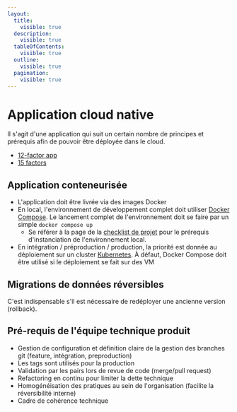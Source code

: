 ```yaml
---
layout:
  title:
    visible: true
  description:
    visible: true
  tableOfContents:
    visible: true
  outline:
    visible: true
  pagination:
    visible: true
---
```


# Application cloud native

Il s'agit d'une application qui suit un certain nombre de principes et prérequis afin de pouvoir être déployée dans le cloud.

* [12-factor app](https://12factor.net/fr/)
* [15 factors](https://developer.ibm.com/articles/15-factor-applications/#the-additional-factors-and-why-they-are-important1)

## Application conteneurisée

* L'application doit être livrée via des images Docker
* En local, l'environnement de développement complet doit utiliser [Docker Compose](https://docs.docker.com/compose/). Le lancement complet de l'environnement doit se faire par un simple `docker compose up`
  * Se référer à la page de la [checklist de projet](../checklist-projet.md) pour le prérequis d'instanciation de l'environnement local.
* En intégration / préproduction / production, la priorité est donnée au déploiement sur un cluster [Kubernetes](https://kubernetes.io/fr/). À défaut, Docker Compose doit être utilisé si le déploiement se fait sur des VM

## Migrations de données réversibles

C'est indispensable s'il est nécessaire de redéployer une ancienne version (rollback).

## Pré-requis de l'équipe technique produit

* Gestion de configuration et définition claire de la gestion des branches git (feature, intégration, preproduction)
* Les tags sont utilisés pour la production
* Validation par les pairs lors de revue de code (merge/pull request)
* Refactoring en continu pour limiter la dette technique
* Homogénéisation des pratiques au sein de l'organisation (facilite la réversibilité interne)
* Cadre de cohérence technique
